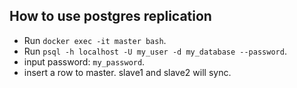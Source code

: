 ## How to use postgres replication
- Run `docker exec -it master bash`.
- Run `psql -h localhost -U my_user -d my_database --password`.
- input password: `my_password`.
- insert a row to master. slave1 and slave2 will sync.
